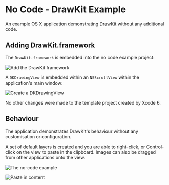 # No Code - DrawKit Example

An example OS X application demonstrating [DrawKit](https://github.com/drawkit/DrawKit) without any additional code.

## Adding DrawKit.framework

The `DrawKit.framework` is embedded into the no code example project:

![Add the DrawKit framework](https://raw.githubusercontent.com/DrawKit/DrawKit/master/example/0-no-code/images/xcode-drawkit-build-phases.png)

A `DKDrawingView` is embedded within an `NSScrollView` within the application's main window:

![Create a DKDrawingView](https://raw.githubusercontent.com/DrawKit/DrawKit/master/example/0-no-code/images/xcode-dkdrawingview.png)

No other changes were made to the template project created by Xcode 6.

## Behaviour

The application demonstrates DrawKit's behaviour without any customisation or configuration.

A set of default layers is created and you are able to right-click, or Control-click on the view to paste in the clipboard. Images can also be dragged from other applications onto the view.

![The no-code example](https://raw.githubusercontent.com/DrawKit/DrawKit/master/example/0-no-code/images/no-code-first-run.png)

![Paste in content](https://raw.githubusercontent.com/DrawKit/DrawKit/master/example/0-no-code/images/no-code-pasted-in-text.png)

